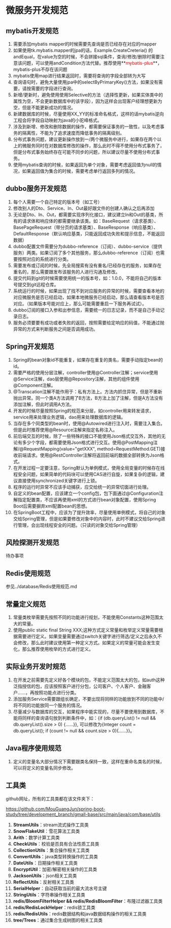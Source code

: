 # 微服务开发规范

## mybatis开发规范

1. 需要添加mybatis mapper的时候需要先查询是否已经存在对应的mapper
2. 如果使用tk.mybatis.mapper的jpa的话，Example.CreateCreteria() 的andEqual，在value为空的时候，不会拼接sql条件，查询/修改/删除时需要注意该问题，可以使用andCondition方法代替。推荐使用**<font color='red'>mybatis-plus</font>**，mybatis-plus不存在该问题
3. mybatis使用map进行结果返回时，需要将查询的字段全部转为大写
4. 查询语句时，避免大量使用jpa中的selectByPrimaryKey()方法，如果没有需要，请按需要的字段进行查询。
5. 新增/更新时，避免使用使用Selective的方法（选择性更新，如果实体类中的属性为空，不会更新数据库中的该字段），因为这样会出现客户经理想更新为空，但是不能更新成功的情况。
6. 新建数据库的时候，尽量使用XX_YY的标准命名格式，这样的话mybatis逆向工程会将字段自动映射为java的小驼峰格式。
7. 涉及到新增、修改和删除数据的操作，都需要保证事务的一致性，以及考虑事务的隔离性，不能为了追求速度而降低事务的隔离级别。
8. 分布式事务问题，建议更新操作放到一/两个微服务中进行，如果存在两个以上的微服务同时在对数据库修改的操作，那么此时不得不使用分布式事务了，但是分布式事务始终存在可能不同步的问题，所以建议尽量不使用分布式事务。
9. 使用mybatis查询的时候，如果返回为单个对象，需要考虑返回值为null的情况，如果返回值为集合的时候，需要考虑单行返回多列的情况。



## dubbo服务开发规范

1. 每个人需要一个自己特定的版本号（如工号）
2. 修改别人的Dto、Service、In、Out最好跟文件的创建人确认之后再添加
3. 无论是Dto、In、Out，都需要实现序列化接口，建议建立In和Out的基类，所有的请求体和响应体的都需要继承该类。如：BaseRequest（请求基类）、BasePageRequest（带分页的请求基类）、BaseResponse（响应基类）、DefaultResponse（默认响应基类，只能返回成功失败和提示信息，不能返回数据）
4. dubbo配置文件需要分为dubbo-reference（订阅）、dubbo-service（提供服务）两类。如果订阅了多个其他服务，那么dubbo-reference（订阅）也需要按照对应的系统进行分类。
5. 需要发布或订阅的时候，先全局搜索有没有重名/已经存在的服务，如果存在重名的，那么需要跟发布该服务的人进行沟通及修改。
6. 提交代码到git的时候需要使用统一的版本号，如：1.0.0，不能将自己的版本号提交到git远程仓库。
7. 系统运行的时候，如果出现了找不到对应服务的异常的时候，需要查看本地的对应微服务是否已经启动，如果本地微服务已经启动，那么请查看版本号是否对应。（如果版本号能对应上，那么可能需要重启一下服务再试试）。
8. dubbo订阅的接口入参和出参信息，需要统一的日志记录，而不是自己手动记录日志。
9. 服务必须要要有成功或者失败的返回，按照需要给定响应的码值，不能通过抛异常的方式来判断服务之间是否调用成功。



## Spring开发规范

1. Spring的bean对象id不能重复，如果存在重复的类名，需要手动指定bean的id。
2. 需要严格的使用分层注解，controller使用@Controller注解；service使用@Service注解，dao层使用@Repository注解，其他的组件使用@Component注解。
3. @Transcation注解不能作用于：私有方法上。方法内抓住异常，但是不重新抛出异常。同一个类A方法调用了B方法，B方法上加了注解，但是A方法没有添加注解，但此时调用A方法。
4. 开发的时候尽量按照Spring的规范来分层，如controller用来转发请求，service用来处理业务逻辑，dao用来处理数据库的逻辑。
5. 当存在多个同类型的bean时，使用@Autowired进行注入时，需要注入集合。但是此时推荐使用@Resource注解来指定名称注入。
6. 前后端交互的时候，除了一些特殊的接口不能使用Json格式交互外，其他的无论有多少个字段，都需要使用Json格式进行交互。使用@PostMapping注解/@RequestMapping(value="getXXX", method=RequestMethod.GET)接收前端请求。使用@RestController注解将返回前端的数据全部转换为Json格式。
7. 在开发过程一定要注意，Spring默认为单例模式，使用全局变量的时候存在线程安全问题，如果简单的代码块可以使用CAS进行自旋，如果复杂的逻辑，建议直接使用synchronized关键字进行上锁。
8. 程序的运行时异常不应该手动捕获，应交给统一的异常切面进行处理。
9. 自定义的bean配置，应该建立一个config包，包下面通过@Configuration注解指定配置类，不应该再使用xml的方式进行bean对象配置，使用Spring Boot后需要摒弃xml配置bean的思想。
10. 在SpringBoot工程中，应该为了提升效率，尽量使用单例模式，将自己的对象交给Spring管理，但是如果要修改对象中的内容时，此时不建议交给Spring进行管理，会出现线程安全的问题。（只读的对象交给Spring管理）



## 风险探测开发规范

待办事项



## Redis使用规范

参见../database/Redis使用规范.md



## 常量定义规范

1. 常量类枚举需要先按照不同的功能进行规划，不能使用Constants这种范围太大的常量。
2. 使用public static final String XXX;这种方式定义常量和枚举定义常量需要根据需要进行定义。如果变量需要通过switch关键字进行筛选/定义之后永久不会修改，那么此时建议使用第一种定义方式。如果定义的常量可能会发生变化，那么推荐使用枚举的方式进行定义。



## 实际业务开发时规范

1. 在开发之前需要先定义好各个模块的包，不能定义范围太大的包，如auth这种泛指授信的包，应该按照客户进行分包，公司客户、个人客户、金融客户......，再按照功能点进行分类。
2. 添加服务Service需要跟组长确定，不要出现将同样的功能放到不同的功能中/将不同的功能放同一个服务的情况。
3. 尽量减少与数据库的交互，如果程序中能实现的，尽量不要使用到数据库，不能将同样的查询语句放到判断条件中，如：{if (db.queryList() != null && db.queryList().size > 0) {......}}, 可以修改为{Integer count = db.queryList(); if (count != null && count.size > 0){......}}。



## Java程序使用规范

1. 定义的变量名大部分情况下需要跟类名保持一致，这样在重命名类名的时候，可以将定义的变量名同步修改。



## 工具类

github网址，所有的工具类都在该文件夹下：

https://github.com/MouGuangJun/spring-boot-study/tree/development_branch/gmall-base/src/main/java/com/base/utils

1. **StreamUtils**：stream流式操作工具类
2. **SnowFlakeUtil**：雪花算法工具类
3. **Arith**：数学计算工具类
4. **CheckUtils**：校验是否具有合法性质工具类
5. **CollectionUtils**：集合操作相关工具类
6. **ConvertUtils**：java类型转换操作的工具类
7. **DateUtils**：日期操作相关工具类
8. **EncryptUtil**：加密/解密相关操作的工具类
9. **JacksonUtils**：json相关工具类
10. **ReflectUtils**：反射相关工具类
11. **SerialHelper**：自动获取当前的最大流水号主键
12. **StringUtils**：字符串操作相关工具类
13. **redis/BloomFilterHelper && redis/RedisBloomFilter**：布隆过滤器工具类
14. **redis/RedisLockHelper**：redis锁工具类
15. **redis/RedisUtils**：redis数据结构和java数据结构操作的相关工具类
16. **tree/Trees**：通过集合生成树图的相关工具类



